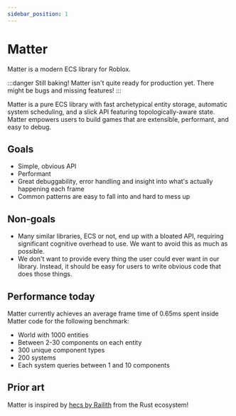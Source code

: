 ```yaml
---
sidebar_position: 1
---
```


# Matter

Matter is a modern ECS library for Roblox.

:::danger Still baking!
Matter isn't quite ready for production yet. There might be bugs and missing features!
:::

Matter is a pure ECS library with fast archetypical entity storage, automatic system scheduling, and a slick API featuring topologically-aware state. Matter empowers users to build games that are extensible, performant, and easy to debug.

## Goals

- Simple, obvious API
- Performant
- Great debuggability, error handling and insight into what's actually happening each frame
- Common patterns are easy to fall into and hard to mess up

## Non-goals

- Many similar libraries, ECS or not, end up with a bloated API, requiring significant cognitive overhead to use. We want to avoid this as much as possible.
- We don't want to provide every thing the user could ever want in our library. Instead, it should be easy for users to write obvious code that does those things.

## Performance today

Matter currently achieves an average frame time of 0.65ms spent inside Matter code for the following benchmark:

- World with 1000 entities
- Between 2-30 components on each entity
- 300 unique component types
- 200 systems
- Each system queries between 1 and 10 components

## Prior art

Matter is inspired by [hecs by Railith](https://github.com/Ralith/hecs) from the Rust ecosystem!